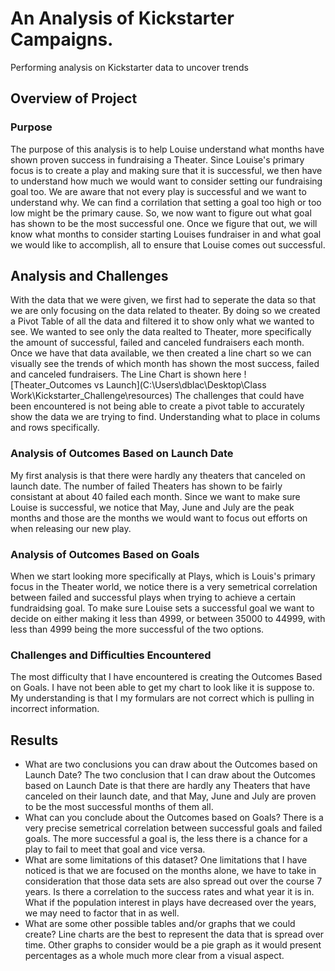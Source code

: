 # An Analysis of Kickstarter Campaigns.
 Performing analysis on Kickstarter data to uncover trends
## Overview of Project

### Purpose
The purpose of this analysis is to help Louise understand what months have shown proven success in fundraising a Theater. Since Louise's primary focus is to create a play and making sure that it is successful, we then have to understand how much we would want to consider setting our fundraising goal too. We are aware that not every play is successful and we want to understand why. We can find a corrilation that setting a goal too high or too low might be the primary cause. So, we now want to figure out what goal has shown to be the most successful one. Once we figure that out, we will know what months to consider starting Louises fundraiser in and what goal we would like to accomplish, all to ensure that Louise comes out successful.
## Analysis and Challenges
With the data that we were given, we first had to seperate the data so that we are only focusing on the data related to theater. By doing so we created a Pivot Table of all the data and filtered it to show only what we wanted to see. We wanted to see only the data realted to Theater, more specifically the amount of successful, failed and canceled fundraisers each month. Once we have that data available, we then created a line chart so we can visually see the trends of which month has shown the most success, failed and canceled fundraisers.
The Line Chart is shown here
![Theater_Outcomes vs Launch](C:\Users\dblac\Desktop\Class Work\Kickstarter_Challenge\resources)
The challenges that could have been encountered is not being able to create a pivot table to accurately show the data we are trying to find. Understanding what to place in colums and rows specifically.
### Analysis of Outcomes Based on Launch Date
My first analysis is that there were hardly any theaters that canceled on launch date. The number of failed Theaters has shown to be fairly consistant at about 40 failed each month. Since we want to make sure Louise is successful, we notice that May, June and July are the peak months and those are the months we would want to focus out efforts on when releasing our new play. 
### Analysis of Outcomes Based on Goals
When we start looking more specifically at Plays, which is Louis's primary focus in the Theater world, we notice there is a very semetrical correlation between failed and successful plays when trying to achieve a certain fundraidsing goal. To make sure Louise sets a successful goal we want to decide on either making it less than 4999, or between 35000 to 44999, with less than 4999 being the more successful of the two options. 
### Challenges and Difficulties Encountered
The most difficulty that I have encountered is creating the Outcomes Based on Goals. I have not been able to get my chart to look like it is suppose to. My understanding is that I my formulars are not correct which is pulling in incorrect information.
## Results

- What are two conclusions you can draw about the Outcomes based on Launch Date?
The two conclusion that I can draw about the Outcomes based on Launch Date is that there are hardly any Theaters that have canceled on their launch date, and that May, June and July are proven to be the most successful months of them all.
- What can you conclude about the Outcomes based on Goals?
There is a very precise semetrical correlation between successful goals and failed goals. The more successful a goal is, the less there is a chance for a play to fail to meet that goal and vice versa.
- What are some limitations of this dataset?
One limitations that I have noticed is that we are focused on the months alone, we have to take in consideration that those data sets are also spread out over the course 7 years. Is there a correlation to the success rates and what year it is in. What if the population interest in plays have decreased over the years, we may need to factor that in as well.
- What are some other possible tables and/or graphs that we could create?
Line charts are the best to represent the data that is spread over time. Other graphs to consider would be a pie graph as it would present percentages as a whole much more clear from a visual aspect. 

